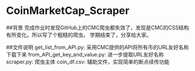 # CoinMarketCap_Scraper
##背景
完成作业时发现GitHub上的CMC爬虫都失效了，发现是CMC的CSS结构有所变化。所以写了个粗糙的爬虫。
学期结束了，分享给大家。

##文件说明
get_list_from_API.py: 采用CMC提供的API将所有币的URL友好名称下载下来
from_API_get_key_and_value.py: 进一步提取URL友好名称
scraper.py: 爬虫主体
coin_df.csv: 辅助文件，实现简单的断点续传功能
